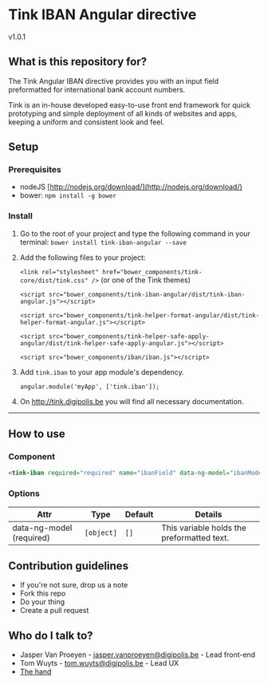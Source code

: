 # Tink IBAN Angular directive

v1.0.1

## What is this repository for?

The Tink Angular IBAN directive provides you with an input field preformatted for international bank account numbers.

Tink is an in-house developed easy-to-use front end framework for quick prototyping and simple deployment of all kinds of websites and apps, keeping a uniform and consistent look and feel.

## Setup

### Prerequisites

* nodeJS [http://nodejs.org/download/](http://nodejs.org/download/)
* bower: `npm install -g bower`

### Install

1. Go to the root of your project and type the following command in your terminal:
   `bower install tink-iban-angular --save`

2. Add the following files to your project:

    `<link rel="stylesheet" href="bower_components/tink-core/dist/tink.css" />` (or one of the Tink themes)

    `<script src="bower_components/tink-iban-angular/dist/tink-iban-angular.js"></script>`

    `<script src="bower_components/tink-helper-format-angular/dist/tink-helper-format-angular.js"></script>`

    `<script src="bower_components/tink-helper-safe-apply-angular/dist/tink-helper-safe-apply-angular.js"></script>`

    `<script src="bower_components/iban/iban.js"></script>`

3. Add `tink.iban` to your app module's dependency.

    `angular.module('myApp', ['tink.iban']);`

4. On http://tink.digipolis.be you will find all necessary documentation.


----------


## How to use

### Component

```html
<tink-iban required="required" name="ibanField" data-ng-model="ibanModel"></tink-iban>
```

### Options

Attr | Type | Default | Details
--- | --- | --- | ---
data-ng-model (required) | `[object]` | `[]` | This variable holds the preformatted text.

## Contribution guidelines

* If you're not sure, drop us a note
* Fork this repo
* Do your thing
* Create a pull request

## Who do I talk to?

* Jasper Van Proeyen - jasper.vanproeyen@digipolis.be - Lead front-end
* Tom Wuyts - tom.wuyts@digipolis.be - Lead UX
* [The hand](https://www.youtube.com/watch?v=_O-QqC9yM28)
